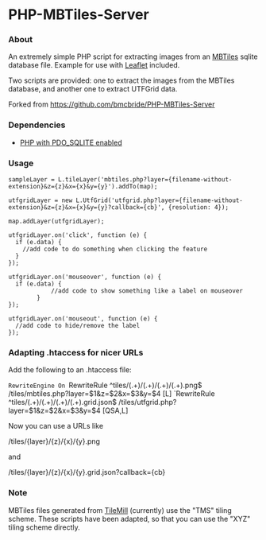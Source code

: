 PHP-MBTiles-Server
==================

### About

An extremely simple PHP script for extracting images from an [MBTiles](https://github.com/mapbox/mbtiles-spec) sqlite database file. Example for use with [Leaflet](http://leaflet.cloudmade.com/) included.

Two scripts are provided: one to extract the images from the MBTiles database, and another one to extract UTFGrid data.

Forked from https://github.com/bmcbride/PHP-MBTiles-Server

### Dependencies

- [PHP with PDO_SQLITE enabled](http://php.net/manual/en/ref.pdo-sqlite.php)

### Usage
```
sampleLayer = L.tileLayer('mbtiles.php?layer={filename-without-extension}&z={z}&x={x}&y={y}').addTo(map);

utfgridLayer = new L.UtfGrid('utfgrid.php?layer={filename-without-extension}&z={z}&x={x}&y={y}?callback={cb}', {resolution: 4});

map.addLayer(utfgridLayer);

utfgridLayer.on('click', function (e) {
  if (e.data) {
    //add code to do something when clicking the feature
  }
});

utfgridLayer.on('mouseover', function (e) {
  if (e.data) {
			//add code to show something like a label on mouseover
		}
});

utfgridLayer.on('mouseout', function (e) {
  //add code to hide/remove the label
});
```

### Adapting .htaccess for nicer URLs

Add the following to an .htaccess file:

`RewriteEngine On
`RewriteRule ^tiles/(.+)/(.+)/(.+)/(.+)\.png$ /tiles/mbtiles.php?layer=$1&z=$2&x=$3&y=$4 [L]
`RewriteRule ^tiles/(.+)/(.+)/(.+)/(.+)\.grid\.json$ /tiles/utfgrid.php?layer=$1&z=$2&x=$3&y=$4 [QSA,L]

Now you can use a URLs like

/tiles/{layer}/{z}/{x}/{y}.png

and

/tiles/{layer}/{z}/{x}/{y}.grid.json?callback={cb}

### Note

MBTiles files generated from [TileMill](http://mapbox.com/tilemill/) (currently) use the "TMS" tiling scheme. These scripts have been adapted, so that you can use the "XYZ" tiling scheme directly.
